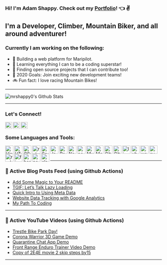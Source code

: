 ### Hi! I'm Adam Shappy. Check out my [Portfolio][website]! :point_left: ✌

## I'm a Developer, Climber, Mountain Biker, and all around adventurer!


### Currently I am working on the following:

- :fried_shrimp: Building a web platform for Maripilot.
- :stars: Learning everything I can to be a coding superstar!
- :microscope: Finding open source projects that I can contribute too!
- :checkered_flag: 2020 Goals: Join exciting new development teams!
- :bike: Fun fact: I love racing Mountain Bikes!

---

<img align="left" alt="mrshappy0's Github Stats" src="https://github-readme-stats.vercel.app/api?username=mrshappy0&show_icons=true&hide_border=true" />

<br />

---

### Let's Connect!

[<img align="left" alt="Adam-Shappy.com" width="22px" src="https://i.imgur.com/ufrMfdB.jpg" />][website]
[<img align="left" alt="AS-Youtube | YouTube" width="22px" src="https://cdn.jsdelivr.net/npm/simple-icons@v3/icons/youtube.svg" />][youtube]
[<img align="left" alt="AS-LinkedIn | LinkedIn" width="22px" src="https://cdn.jsdelivr.net/npm/simple-icons@v3/icons/linkedin.svg" />][linkedin]

<br />

### Some Languages and Tools:

<a href="#"><img align="left" alt="Visual Studio Code" width="26px" src="https://cdn.jsdelivr.net/npm/simple-icons@3.3.0/icons/visualstudio.svg" /></a>
<a href="#"><img align="left" alt="HTML5" width="26px" src="https://cdn.jsdelivr.net/npm/simple-icons@3.3.0/icons/html5.svg" /></a>
<a href="#"><img align="left" alt="CSS3" width="26px" src="https://cdn.jsdelivr.net/npm/simple-icons@3.3.0/icons/css3.svg" /></a>
<a href="#"><img align="left" alt="rubyonrails" width="26px" src="https://cdn.jsdelivr.net/npm/simple-icons@3.3.0/icons/rubyonrails.svg" /></a>
<a href="#"><img align="left" alt="Sass" width="26px" src="https://cdn.jsdelivr.net/npm/simple-icons@3.3.0/icons/sass.svg" /></a>
<a href="#"><img align="left" alt="JavaScript" width="26px" src="https://cdn.jsdelivr.net/npm/simple-icons@3.3.0/icons/javascript.svg" /></a>
<a href="#"><img align="left" alt="React" width="26px" src="https://cdn.jsdelivr.net/npm/simple-icons@3.3.0/icons/react.svg" /></a>
<a href="#"><img align="left" alt="Node.js" width="26px" src="https://cdn.jsdelivr.net/npm/simple-icons@3.3.0/icons/node-dot-js.svg" /></a>
<a href="#"><img align="left" alt="postgresql" width="26px" src="https://cdn.jsdelivr.net/npm/simple-icons@3.3.0/icons/postgresql.svg" /></a>
<a href="#"><img align="left" alt="MySQL" width="26px" src="https://cdn.jsdelivr.net/npm/simple-icons@3.3.0/icons/mysql.svg" /></a>
<a href="#"><img align="left" alt="MongoDB" width="26px" src="https://cdn.jsdelivr.net/npm/simple-icons@3.3.0/icons/mongodb.svg" /></a>
<a href="#"><img align="left" alt="Git" width="26px" src="https://cdn.jsdelivr.net/npm/simple-icons@3.3.0/icons/git.svg" /></a>
<a href="#"><img align="left" alt="GitHub" width="26px" src="https://cdn.jsdelivr.net/npm/simple-icons@3.3.0/icons/github.svg" /></a>
<a href="#"><img align="left" alt="linux" width="26px" src="https://cdn.jsdelivr.net/npm/simple-icons@3.3.0/icons/linux.svg" /></a>
<a href="#"><img align="left" alt="ubuntu" width="26px" src="https://cdn.jsdelivr.net/npm/simple-icons@3.3.0/icons/ubuntu.svg" /></a>
<a href="#"><img align="left" alt="webgl" width="26px" src="https://cdn.jsdelivr.net/npm/simple-icons@3.3.0/icons/webgl.svg" /></a>
<a href="#"><img align="left" alt="svelte" width="26px" src="https://cdn.jsdelivr.net/npm/simple-icons@3.3.0/icons/svelte.svg" /></a>
<a href="#"><img align="left" alt="redux" width="26px" src="https://cdn.jsdelivr.net/npm/simple-icons@3.3.0/icons/redux.svg" /></a>
<a href="#"><img align="left" alt="firebase" width="26px" src="https://cdn.jsdelivr.net/npm/simple-icons@3.3.0/icons/firebase.svg" /></a>
<a href="#"><img align="left" alt="heroku" width="26px" src="https://cdn.jsdelivr.net/npm/simple-icons@3.3.0/icons/heroku.svg" /></a>
<a href="#"><img align="left" alt="postman" width="26px" src="https://cdn.jsdelivr.net/npm/simple-icons@3.3.0/icons/postman.svg" /></a>
<a href="#"><img align="left" alt="slack" width="26px" src="https://cdn.jsdelivr.net/npm/simple-icons@3.3.0/icons/slack.svg" /></a>

<br />
<br />

---

### :newspaper: Active Blog Posts Feed (using Github Actions)
<!-- BLOG-POST-LIST:START -->
- [Add Some Magic to Your README](https://medium.com/dev-genius/add-some-magic-to-your-readme-d7f9a4d8622c?source=rss-530346ce5389------2)
- [TGIF: Let’s Talk Lazy Loading](https://medium.com/@adam_shappy/tgif-lets-talk-lazy-loading-25e1a849590b?source=rss-530346ce5389------2)
- [Quick Intro to Using Meta Data](https://medium.com/@adam_shappy/quick-intro-to-using-meta-data-41f1d8978597?source=rss-530346ce5389------2)
- [Website Data Tracking with  Google Analytics](https://medium.com/dev-genius/website-data-tracking-with-google-analytics-28dbfaf60f13?source=rss-530346ce5389------2)
- [My Path To Coding](https://medium.com/@adam_shappy/my-path-to-coding-2445509a8b02?source=rss-530346ce5389------2)
<!-- BLOG-POST-LIST:END -->

---

### :movie_camera: Active YouTube Videos (using Github Actions)
<!-- YOUTUBE:START -->
- [Trestle Bike Park Day!](https://www.youtube.com/watch?v=XY1bBARmI0U)
- [Corona Warrior 3D Game Demo](https://www.youtube.com/watch?v=rYumSLOp55c)
- [Quarantine Chat App Demo](https://www.youtube.com/watch?v=0QfXG_H0P2o)
- [Front Range Enduro Trainer Video Demo](https://www.youtube.com/watch?v=zBAbWel-8cw)
- [Copy of 2E4E movie 2 skip steps by15](https://www.youtube.com/watch?v=kiOBJSvFmIU)
<!-- YOUTUBE:END -->

---

<br />
<br />

[website]: https://Adam-Shappy.com
[linkedin]: https://www.linkedin.com/in/adam-shappy/
[blog]: https://medium.com/@adam_shappy
[youtube]: https://www.youtube.com/channel/UCLGqKhUQxbfv1reJTQEtkuQ?view_as=subscriber
